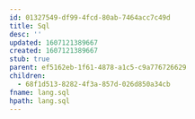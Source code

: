 ```yaml
---
id: 01327549-df99-4fcd-80ab-7464acc7c49d
title: Sql
desc: ''
updated: 1607121389667
created: 1607121389667
stub: true
parent: ef5162eb-1f61-4878-a1c5-c9a776726629
children:
  - 68f1d513-8282-4f3a-857d-026d850a34cb
fname: lang.sql
hpath: lang.sql
---
```



